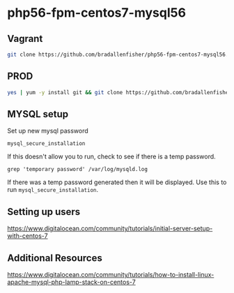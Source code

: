 # php56-fpm-centos7-mysql56

## Vagrant
```bash
git clone https://github.com/bradallenfisher/php56-fpm-centos7-mysql56.git; cd php56-fpm-centos7-mysql56; vagrant up
```

## PROD
```bash
yes | yum -y install git && git clone https://github.com/bradallenfisher/php56-fpm-centos7-mysql56.git && cd php56-fpm-centos7-mysql56 && chmod 700 install/prod.sh && install/prod.sh && post-install.sh
```

## MYSQL setup

Set up new mysql password
```
mysql_secure_installation
```

If this doesn't allow you to run, check to see if there is a temp password.
```
grep 'temporary password' /var/log/mysqld.log
```

If there was a temp password generated then it will be displayed.  Use this to run `mysql_secure_installation`.

## Setting up users

https://www.digitalocean.com/community/tutorials/initial-server-setup-with-centos-7

## Additional Resources

https://www.digitalocean.com/community/tutorials/how-to-install-linux-apache-mysql-php-lamp-stack-on-centos-7

